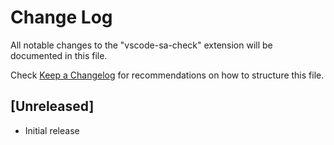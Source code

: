 # Change Log

All notable changes to the "vscode-sa-check" extension will be documented in this file.

Check [Keep a Changelog](http://keepachangelog.com/) for recommendations on how to structure this file.

## [Unreleased]

- Initial release